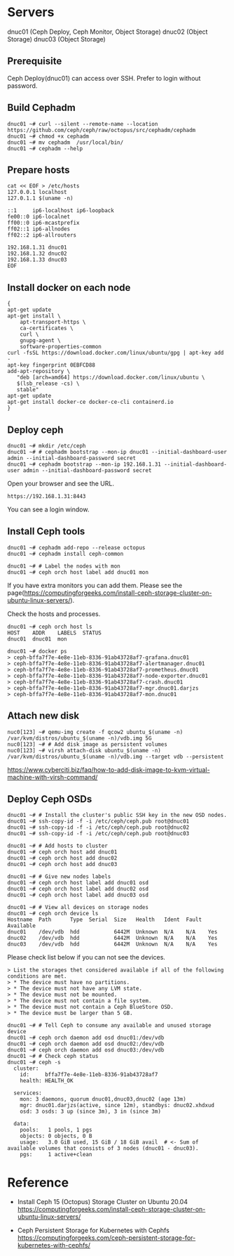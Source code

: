# Servers

dnuc01 (Ceph Deploy, Ceph Monitor, Object Storage)
dnuc02 (Object Storage)
dnuc03 (Object Storage)

## Prerequisite

Ceph Deploy(dnuc01) can access over SSH. Prefer to login without password.

## Build Cephadm

```
dnuc01 ~# curl --silent --remote-name --location https://github.com/ceph/ceph/raw/octopus/src/cephadm/cephadm
dnuc01 ~# chmod +x cephadm
dnuc01 ~# mv cephadm  /usr/local/bin/
dnuc01 ~# cephadm --help
```

## Prepare hosts

```
cat << EOF > /etc/hosts
127.0.0.1 localhost
127.0.1.1 $(uname -n)

::1     ip6-localhost ip6-loopback
fe00::0 ip6-localnet
ff00::0 ip6-mcastprefix
ff02::1 ip6-allnodes
ff02::2 ip6-allrouters

192.168.1.31 dnuc01
192.168.1.32 dnuc02
192.168.1.33 dnuc03
EOF

```

## Install docker on each node

```
{
apt-get update
apt-get install \
    apt-transport-https \
    ca-certificates \
    curl \
    gnupg-agent \
    software-properties-common
curl -fsSL https://download.docker.com/linux/ubuntu/gpg | apt-key add -
apt-key fingerprint 0EBFCD88
add-apt-repository \
   "deb [arch=amd64] https://download.docker.com/linux/ubuntu \
   $(lsb_release -cs) \
   stable"
apt-get update
apt-get install docker-ce docker-ce-cli containerd.io
}
```

## Deploy ceph

```
dnuc01 ~# mkdir /etc/ceph
dnuc01 ~# # cephadm bootstrap --mon-ip dnuc01 --initial-dashboard-user admin --initial-dashboard-password secret
dnuc01 ~# cephadm bootstrap --mon-ip 192.168.1.31 --initial-dashboard-user admin --initial-dashboard-password secret
```

Open your browser and see the URL.

```
https://192.168.1.31:8443
```

You can see a login window.

## Install Ceph tools

```
dnuc01 ~# cephadm add-repo --release octopus
dnuc01 ~# cephadm install ceph-common

dnuc01 ~# # Label the nodes with mon
dnuc01 ~# ceph orch host label add dnuc01 mon
```

If you have extra monitors you can add them.
Please see the page(https://computingforgeeks.com/install-ceph-storage-cluster-on-ubuntu-linux-servers/).

Check the hosts and processes.

```
dnuc01 ~# ceph orch host ls
HOST    ADDR    LABELS  STATUS
dnuc01  dnuc01  mon

dnuc01 ~# docker ps
> ceph-bffa7f7e-4e8e-11eb-8336-91ab43728af7-grafana.dnuc01
> ceph-bffa7f7e-4e8e-11eb-8336-91ab43728af7-alertmanager.dnuc01
> ceph-bffa7f7e-4e8e-11eb-8336-91ab43728af7-prometheus.dnuc01
> ceph-bffa7f7e-4e8e-11eb-8336-91ab43728af7-node-exporter.dnuc01
> ceph-bffa7f7e-4e8e-11eb-8336-91ab43728af7-crash.dnuc01
> ceph-bffa7f7e-4e8e-11eb-8336-91ab43728af7-mgr.dnuc01.darjzs
> ceph-bffa7f7e-4e8e-11eb-8336-91ab43728af7-mon.dnuc01
```

## Attach new disk

```
nuc0[123] ~# qemu-img create -f qcow2 ubuntu_$(uname -n) /var/kvm/distros/ubuntu_$(uname -n)/vdb.img 5G
nuc0[123] ~# # Add disk image as persistent volumes
nuc0[123] ~# virsh attach-disk ubuntu_$(uname -n) /var/kvm/distros/ubuntu_$(uname -n)/vdb.img --target vdb --persistent
```

https://www.cyberciti.biz/faq/how-to-add-disk-image-to-kvm-virtual-machine-with-virsh-command/

## Deploy Ceph OSDs

```
dnuc01 ~# # Install the cluster's public SSH key in the new OSD nodes.
dnuc01 ~# ssh-copy-id -f -i /etc/ceph/ceph.pub root@dnuc01
dnuc01 ~# ssh-copy-id -f -i /etc/ceph/ceph.pub root@dnuc02
dnuc01 ~# ssh-copy-id -f -i /etc/ceph/ceph.pub root@dnuc03

dnuc01 ~# # Add hosts to cluster
dnuc01 ~# ceph orch host add dnuc01
dnuc01 ~# ceph orch host add dnuc02
dnuc01 ~# ceph orch host add dnuc03

dnuc01 ~# # Give new nodes labels
dnuc01 ~# ceph orch host label add dnuc01 osd
dnuc01 ~# ceph orch host label add dnuc02 osd
dnuc01 ~# ceph orch host label add dnuc03 osd

dnuc01 ~# # View all devices on storage nodes
dnuc01 ~# ceph orch device ls
Hostname  Path      Type  Serial  Size   Health   Ident  Fault  Available
dnuc01    /dev/vdb  hdd           6442M  Unknown  N/A    N/A    Yes
dnuc02    /dev/vdb  hdd           6442M  Unknown  N/A    N/A    Yes
dnuc03    /dev/vdb  hdd           6442M  Unknown  N/A    N/A    Yes
```

Please check list below if you can not see the devices.

```
> List the storages thet considered available if all of the following conditions are met.
> * The device must have no partitions.
> * The device must not have any LVM state.
> * The device must not be mounted.
> * The device must not contain a file system.
> * The device must not contain a Ceph BlueStore OSD.
> * The device must be larger than 5 GB.
```

```
dnuc01 ~# # Tell Ceph to consume any available and unused storage device
dnuc01 ~# ceph orch daemon add osd dnuc01:/dev/vdb
dnuc01 ~# ceph orch daemon add osd dnuc02:/dev/vdb
dnuc01 ~# ceph orch daemon add osd dnuc03:/dev/vdb
dnuc01 ~# # Check ceph status
dnuc01 ~# ceph -s
  cluster:
    id:     bffa7f7e-4e8e-11eb-8336-91ab43728af7
    health: HEALTH_OK

  services:
    mon: 3 daemons, quorum dnuc01,dnuc03,dnuc02 (age 13m)
    mgr: dnuc01.darjzs(active, since 12m), standbys: dnuc02.xhdxud
    osd: 3 osds: 3 up (since 3m), 3 in (since 3m)

  data:
    pools:   1 pools, 1 pgs
    objects: 0 objects, 0 B
    usage:   3.0 GiB used, 15 GiB / 18 GiB avail  # <- Sum of available volumes that consists of 3 nodes (dnuc01 - dnuc03).
    pgs:     1 active+clean

```





# Reference
* Install Ceph 15 (Octopus) Storage Cluster on Ubuntu 20.04
https://computingforgeeks.com/install-ceph-storage-cluster-on-ubuntu-linux-servers/

* Ceph Persistent Storage for Kubernetes with Cephfs
https://computingforgeeks.com/ceph-persistent-storage-for-kubernetes-with-cephfs/

